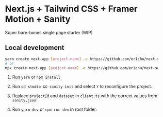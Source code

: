 # Next.js + Tailwind CSS + Framer Motion + Sanity

Super bare-bones single page starter (WIP)

## Local development

```sh
yarn create next-app [project-name] -e https://github.com/er1chu/next-sanity-tailwind-motion
# or
npx create-next-app [project-name] -e https://github.com/er1chu/next-sanity-tailwind-motion

```

1.  Run `yarn` or `npm install`

2.  Run `cd studio && sanity init` and select `Y` to reconfigure the project.

3.  Replace `projectId` and `dataset` in `client.ts` with the correct values from `sanity.json`

4.  Run `yarn dev` or `npm run dev` in root folder.
